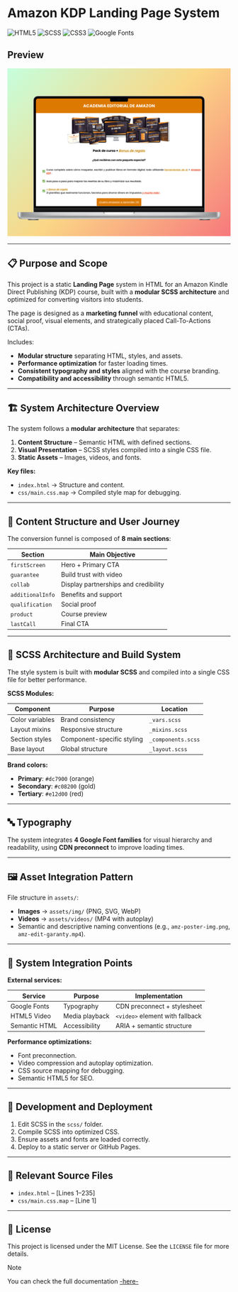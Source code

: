 # Amazon KDP Landing Page System

![HTML5](https://img.shields.io/badge/HTML5-E34F26?style=for-the-badge&logo=html5&logoColor=white)
![SCSS](https://img.shields.io/badge/SCSS-CC6699?style=for-the-badge&logo=sass&logoColor=white)
![CSS3](https://img.shields.io/badge/CSS3-1572B6?style=for-the-badge&logo=css3&logoColor=white)
![Google Fonts](https://img.shields.io/badge/Google%20Fonts-4285F4?style=for-the-badge&logo=googlefonts&logoColor=white)

## Preview
<img src="https://github.com/YisusDU/ebac-practice-m37/blob/main/assets/img/preview-AMZ.webp">

---

## 📋 Purpose and Scope

This project is a static **Landing Page** system in HTML for an Amazon Kindle Direct Publishing (KDP) course, built with a **modular SCSS architecture** and optimized for converting visitors into students.  

The page is designed as a **marketing funnel** with educational content, social proof, visual elements, and strategically placed Call-To-Actions (CTAs).

Includes:

- **Modular structure** separating HTML, styles, and assets.
- **Performance optimization** for faster loading times.
- **Consistent typography and styles** aligned with the course branding.
- **Compatibility and accessibility** through semantic HTML5.

---

## 🏗 System Architecture Overview

The system follows a **modular architecture** that separates:

1. **Content Structure** – Semantic HTML with defined sections.
2. **Visual Presentation** – SCSS styles compiled into a single CSS file.
3. **Static Assets** – Images, videos, and fonts.

**Key files:**

- `index.html` → Structure and content.
- `css/main.css.map` → Compiled style map for debugging.

---

## 📑 Content Structure and User Journey

The conversion funnel is composed of **8 main sections**:

| Section           | Main Objective                          |
|-------------------|------------------------------------------|
| `firstScreen`     | Hero + Primary CTA                      |
| `guarantee`       | Build trust with video                  |
| `collab`          | Display partnerships and credibility    |
| `additionalInfo`  | Benefits and support                    |
| `qualification`   | Social proof                            |
| `product`         | Course preview                          |
| `lastCall`        | Final CTA                               |

---

## 🎨 SCSS Architecture and Build System

The style system is built with **modular SCSS** and compiled into a single CSS file for better performance.

**SCSS Modules:**

| Component         | Purpose                                 | Location         |
|-------------------|-----------------------------------------|------------------|
| Color variables   | Brand consistency                       | `_vars.scss`     |
| Layout mixins     | Responsive structure                    | `_mixins.scss`   |
| Section styles    | Component-specific styling              | `_components.scss` |
| Base layout       | Global structure                        | `_layout.scss`   |

**Brand colors:**
- **Primary**: `#dc7900` (orange)
- **Secondary**: `#c08200` (gold)
- **Tertiary**: `#e12d00` (red)

---

## 🔤 Typography

The system integrates **4 Google Font families** for visual hierarchy and readability, using **CDN preconnect** to improve loading times.

---

## 🖼 Asset Integration Pattern

File structure in `assets/`:

- **Images** → `assets/img/` (PNG, SVG, WebP)
- **Videos** → `assets/videos/` (MP4 with autoplay)
- Semantic and descriptive naming conventions (e.g., `amz-poster-img.png`, `amz-edit-garanty.mp4`).

---

## 🔌 System Integration Points

**External services:**

| Service         | Purpose              | Implementation                   |
|-----------------|----------------------|-----------------------------------|
| Google Fonts    | Typography           | CDN preconnect + stylesheet       |
| HTML5 Video     | Media playback       | `<video>` element with fallback   |
| Semantic HTML   | Accessibility        | ARIA + semantic structure         |

**Performance optimizations:**
- Font preconnection.
- Video compression and autoplay optimization.
- CSS source mapping for debugging.
- Semantic HTML5 for SEO.

---

## 🚀 Development and Deployment

1. Edit SCSS in the `scss/` folder.
2. Compile SCSS into optimized CSS.
3. Ensure assets and fonts are loaded correctly.
4. Deploy to a static server or GitHub Pages.

---

## 📂 Relevant Source Files

- `index.html` – [Lines 1–235]
- `css/main.css.map` – [Line 1]

---

## 📜 License

This project is licensed under the MIT License. See the `LICENSE` file for more details.

> [!Note]
> You can check the full documentation <a href="https://deepwiki.com/YisusDU/ebac-practice-m37">-here-</a>
